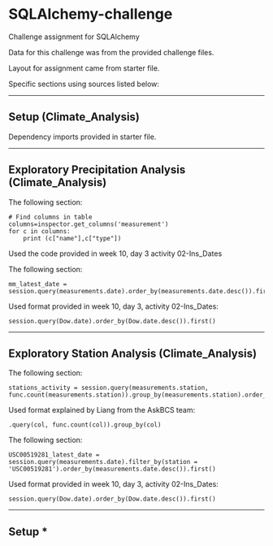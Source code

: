 # SQLAlchemy-challenge
Challenge assignment for SQLAlchemy

Data for this challenge was from the provided challenge files.

Layout for assignment came from starter file.

Specific sections using sources listed below:

--------------------------------------------------
Setup (Climate_Analysis)
--------------------------------------------------

Dependency imports provided in starter file.

--------------------------------------------------
Exploratory Precipitation Analysis (Climate_Analysis)
--------------------------------------------------

The following section:

    # Find columns in table
    columns=inspector.get_columns('measurement')
    for c in columns:
        print (c["name"],c["type"])

Used the code provided in week 10, day 3 activity 02-Ins_Dates


The following section:

    mm_latest_date = session.query(measurements.date).order_by(measurements.date.desc()).first()

Used format provided in week 10, day 3, activity 02-Ins_Dates:

    session.query(Dow.date).order_by(Dow.date.desc()).first()

--------------------------------------------------
Exploratory Station Analysis (Climate_Analysis)
--------------------------------------------------

The following section:

    stations_activity = session.query(measurements.station, func.count(measurements.station)).group_by(measurements.station).order_by(func.count(measurements.station).desc()).all()


Used format explained by Liang from the AskBCS team:

    .query(col, func.count(col)).group_by(col)


The following section:

    USC00519281_latest_date = session.query(measurements.date).filter_by(station = 'USC00519281').order_by(measurements.date.desc()).first()

Used format provided in week 10, day 3, activity 02-Ins_Dates:

    session.query(Dow.date).order_by(Dow.date.desc()).first()



--------------------------------------------------
Setup *
--------------------------------------------------